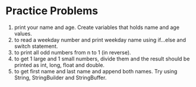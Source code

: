 # Practice Problems

1. print your name and age. Create variables that holds name and age values.
2. to read a weekday number and print weekday name using if...else and switch statement.
3. to print all odd numbers from n to 1 (in reverse).
4. to get 1 large and 1 small numbers, divide them and the result should be printed as int, long, float and double.
5. to get first name and last name and append both names. Try using String, StringBuilder and StringBuffer.
